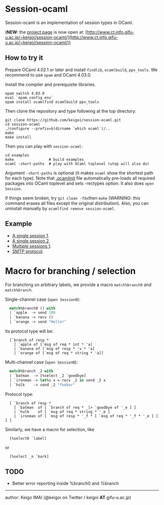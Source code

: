 # Session-ocaml

Session-ocaml is an implementation of session types in OCaml.

(__NEW__: the [project page](http://www.ct.info.gifu-u.ac.jp/~keigoi/session-ocaml/) is now open at: [http://www.ct.info.gifu-u.ac.jp/~keigoi/session-ocaml/](http://www.ct.info.gifu-u.ac.jp/~keigoi/session-ocaml/))

## How to try it

Prepare OCaml 4.02.1 or later and install ```findlib```, ```ocamlbuild```, ```ppx_tools```.
We recommend to use ```opam``` and OCaml 4.03.0.

Install the compiler and prerequisite libraries.

    opam switch 4.03.0
    eval `opam config env`
    opam install ocamlfind ocamlbuild ppx_tools

Then clone the repository and type following at the top directory:

    git clone https://github.com/keigoi/session-ocaml.git
    cd session-ocaml
    ./configure --prefix=$(dirname `which ocaml`)/..
    make
    make install

Then you can play with ```session-ocaml```:

    cd examples
    make                # build examples
    ocaml -short-paths  # play with OCaml toplevel (utop will also do) 

Argument ```-short-paths``` is optional (it makes ```ocaml``` show the shortest path for each type).
Note that [.ocamlinit](examples/.ocamlinit) file automatically pre-loads all required packages into OCaml toplevel and sets -rectypes option.
It also does ```open Session```.

If things seem broken, try ```git clean -fdx```then ```make``` (WARNING: this command erases all files except the original distribution).
Also, you can uninstall manually by ```ocamlfind remove session-ocaml```.

## Example

* [A single session 1](examples/ex_single1.ml).
* [A single session 2](examples/ex_single2.ml).
* [Multiple sessions 1](examples/ex_multi1.ml).
* [SMTP protocol](examples/smtp.ml).

# Macro for branching / selection

For branching on arbitrary labels, we provide a macro ```match%branch0``` and ```match%branch```.

Single-channel case (```open Session0```):

```ocaml
  match%branch0 () with
  | `apple  -> send 100
  | `banana -> recv ()
  | `orange -> send "Hello!"
```

Its protocol type will be:

```
  [`branch of resp *
    [ `apple of [`msg of req * int * 'a]
    | `banana of [`msg of resp * 'v * 'a]
    | `orange of [`msg of req * string * 'a]]
```

Multi-channel case (```open SessionN```):

```ocaml
  match%branch _2 with
  | `batman  -> [%select _2 `goodbye]
  | `ironman -> let%s x = recv _2 in send _2 x
  | `hulk    -> send _2 "foobar"
```

Protocol type:

```
  [ `branch of resp *
    [ `batman  of [ `branch of req * _[> `goodbye of '_e ] ]
    | `hulk    of [ `msg of req * string * '_e ]
    | `ironman of [ `msg of resp * '_f * [ `msg of req * '_f * '_e ] ] ] ]
```

  Similarly, we have a macro for selection, like

```ocaml
  [%select0 `label]
```

or

```
  [%select _n `bark]
```

## TODO

* Better error reporting inside %branch0 and %branch

----
author: Keigo IMAI (@keigoi on Twitter / keigoi __AT__ gifu-u.ac.jp)
